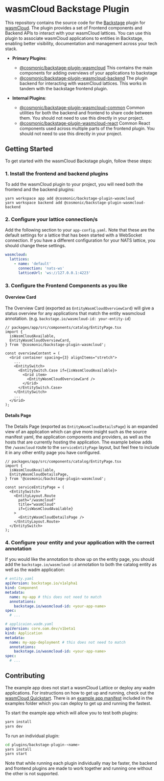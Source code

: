 # wasmCloud Backstage Plugin

This repository contains the source code for the [Backstage](https://backstage.io/) plugin for [wasmCloud](https://wasmcloud.com). The plugin provides a set of Frontend components and Backend APIs to interact with your wasmCloud lattices. You can use this plugin to associate wasmCloud applications to entities in Backstage, enabling better visibility, documentation and management across your tech stack.

- **Primary Plugins**:

  - [@cosmonic/backstage-plugin-wasmcloud](./plugins/wasmcloud)
    This contains the main components for adding overviews of your applications to backstage
  - [@cosmonic/backstage-plugin-wasmcloud-backend](./plugins/wasmcloud-backend)
    The plugin backend for interacting with wasmCloud lattices. This works in tandem with the backstage frontend plugin.

- **Internal Plugins**:

  - [@cosmonic/backstage-plugin-wasmcloud-common](./plugins/wasmcloud-common)
    Common utilities for both the backend and frontend to share code between them. You should not need to use this directly in your project.
  - [@cosmonic/backstage-plugin-wasmcloud-react](./plugins/wasmcloud-react)
    Common React components used across multiple parts of the frontend plugin. You should not need to use this directly in your project.

## Getting Started

To get started with the wasmCloud Backstage plugin, follow these steps:

### 1. Install the frontend and backend plugins

To add the wasmCloud plugin to your project, you will need both the frontend and the backend plugins:

```text
yarn workspace app add @cosmonic/backstage-plugin-wasmcloud
yarn workspace backend add @cosmonic/backstage-plugin-wasmcloud-backend
```

### 2. Configure your lattice connection/s

Add the following section to your `app-config.yaml`. Note that these are the default settings for a lattice that has been started with a WebSocket connection. If you have a different configuration for your NATS lattice, you should change these settings.

```yaml
wasmcloud:
  lattices:
    - name: 'default'
      connection: 'nats-ws'
      latticeUrl: 'ws://127.0.0.1:4223'
```

### 3. Configure the Frontend Components as you like

#### Overview Card

The Overview Card (exported as `EntityWasmCloudOverviewCard`) will give a status overview for any applications that match the entity wasmcloud annotation. (e.g. `backstage.io/wasmcloud-id: your-entity-id`)

```tsx
// packages/app/src/components/catalog/EntityPage.tsx
import {
  isWasmCloudAvailable,
  EntityWasmCloudOverviewCard,
} from '@cosmonic/backstage-plugin-wasmcloud';

const overviewContent = (
  <Grid container spacing={3} alignItems="stretch">
    ...
    <EntitySwitch>
      <EntitySwitch.Case if={isWasmCloudAvailable}>
        <Grid item>
          <EntityWasmCloudOverviewCard />
        </Grid>
      </EntitySwitch.Case>
    </EntitySwitch>
    ...
  </Grid>
);
```

#### Details Page

The Details Page (exported as `EntityWasmCloudDetailsPage`) is an expanded view of an application which can give more insight such as the source manifest yaml, the application components and providers, as well as the hosts that are currently hosting the application. The example below adds the `/wasmcloud` route to the `serviceEntityPage` layout, but feel free to include it in any other entity page you have configured.

```tsx
// packages/app/src/components/catalog/EntityPage.tsx
import {
  isWasmCloudAvailable,
  EntityWasmCloudDetailsPage,
} from '@cosmonic/backstage-plugin-wasmcloud';

const serviceEntityPage = (
  <EntitySwitch>
    <EntityLayout.Route
      path="/wasmcloud"
      title="wasmCloud"
      if={isWasmCloudAvailable}
    >
      <EntityWasmCloudDetailsPage />
    </EntityLayout.Route>
  </EntitySwitch>
);
```

### 4. Configure your entity and your application with the correct annotation

If you would like the annotation to show up on the entity page, you should add the `backstage.io/wasmcloud-id` annotation to both the catalog entity as well as the wadm application:

```yaml
# entity.yaml
apiVersion: backstage.io/v1alpha1
kind: Component
metadata:
  name: my-app # this does not need to match
  annotations:
    backstage.io/wasmcloud-id: <your-app-name>
spec:
  # ...
```

```yaml
# applicaion.wadm.yaml
apiVersion: core.oam.dev/v1beta1
kind: Application
metadata:
  name: my-app-deployment # this does not need to match
  annotations:
    backstage.io/wasmcloud-id: <your-app-name>
spec:
  # ...
```

## Contributing

The example app does not start a wasmCloud Lattice or deploy any wadm applications. For instructions on how to get up and running, check out the [wasmCloud Quickstart](https://wasmcloud.com/docs/tour/hello-world). There is an [example app manifest](./examples/wasmcloud-applications/rust-hello-world.wadm.yaml) included in the examples folder which you can deploy to get up and running the fastest.

To start the example app which will allow you to test both plugins:

```sh
yarn install
yarn dev
```

To run an individual plugin:

```sh
cd plugins/backstage-plugin-<name>
yarn install
yarn start
```

Note that while running each plugin individually may be faster, the backend and frontend plugins are made to work together and running one without the other is not supported.
